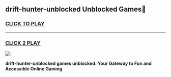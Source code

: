 
## drift-hunter-unblocked Unblocked Games👋
<h3>
<a href="https://news.freeplayer.one?title=drift-hunter-unblocked&ref=16F">CLICK TO PLAY</a></h3>
<hr>

<h3>
<a href="https://news.freeplayer.one?title=drift-hunter-unblocked&ref=16F">CLICK 2 PLAY</a>
  
</h3>

<a href="https://news.freeplayer.one?title=drift-hunter-unblocked&ref=16F/"><img src="https://clearcache.store/games.png"></a>


**drift-hunter-unblocked games unblocked: Your Gateway to Fun and Accessible Online Gaming**
